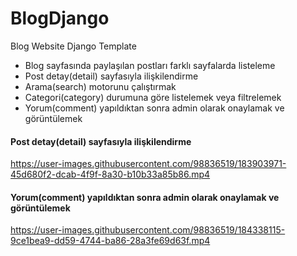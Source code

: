 # BlogDjango
Blog Website Django Template


- Blog sayfasında paylaşılan postları farklı sayfalarda listeleme
- Post detay(detail) sayfasıyla ilişkilendirme
- Arama(search) motorunu çalıştırmak
- Categori(category) durumuna göre listelemek veya filtrelemek
- Yorum(comment) yapıldıktan sonra admin olarak onaylamak ve görüntülemek

#### Post detay(detail) sayfasıyla ilişkilendirme
https://user-images.githubusercontent.com/98836519/183903971-45d680f2-dcab-4f9f-8a30-b10b33a85b86.mp4


#### Yorum(comment) yapıldıktan sonra admin olarak onaylamak ve görüntülemek
https://user-images.githubusercontent.com/98836519/184338115-9ce1bea9-dd59-4744-ba86-28a3fe69d63f.mp4

